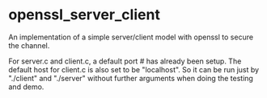 # openssl_server_client
An implementation of a simple server/client model with openssl to secure the channel.

For server.c and client.c, a default port # has already been setup. The default host for client.c is also set to be "localhost". So it can be run just by "./client" and "./server" without further arguments when doing the testing and demo.
